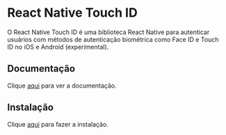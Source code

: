 # React Native Touch ID

O React Native Touch ID é uma biblioteca React Native para autenticar usuários com métodos de autenticação biométrica como Face ID e Touch ID no iOS e Android (experimental).

## Documentação

Clique [aqui](https://github.com/naoufal/react-native-touch-id) para ver a documentação.

## Instalação

Clique [aqui](https://www.npmjs.com/package/react-native-touch-id) para fazer a instalação.
